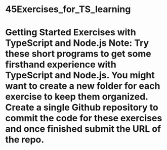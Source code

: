 # 45Exercises_for_TS_learning
# Getting Started Exercises with TypeScript and Node.js  Note: Try these short programs to get some firsthand experience with TypeScript and Node.js. You might want to create a new folder for each exercise to keep them organized. Create a single Github repository to commit the code for these exercises and once finished submit the URL of the repo. 
